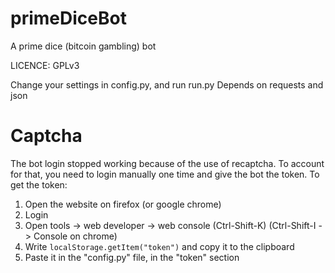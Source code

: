# primeDiceBot
A prime dice (bitcoin gambling) bot

LICENCE: GPLv3

Change your settings in config.py, and run run.py
Depends on requests and json

# Captcha
The bot login stopped working because of the use of recaptcha.
To account for that, you need to login manually one time and give the bot the token.
To get the token:
1. Open the website on firefox (or google chrome)
2. Login
3. Open tools -> web developer -> web console (Ctrl-Shift-K) (Ctrl-Shift-I -> Console on chrome)
4. Write `localStorage.getItem("token")` and copy it to the clipboard
5. Paste it in the "config.py" file, in the "token" section
